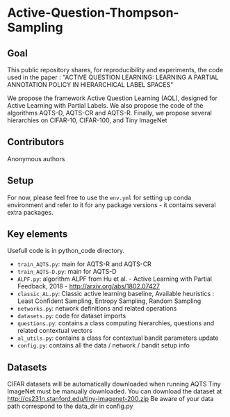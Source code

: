 # Active-Question-Thompson-Sampling

## Goal

This public repository shares, for reproducibility and experiments, the code used in the paper :
"ACTIVE QUESTION LEARNING: LEARNING A PARTIAL ANNOTATION POLICY IN HIERARCHICAL LABEL SPACES"

We propose the framework Active Question Learning (AQL), designed for Active Learning with Partial Labels.
We also propose the code of the algorithms AQTS-D, AQTS-CR and AQTS-R.
Finally, we propose several hierarchies on CIFAR-10, CIFAR-100, and Tiny ImageNet

## Contributors
Anonymous authors

## Setup
For now, please feel free to use the ```env.yml``` for setting up conda environment and refer to it for any package versions - it contains several extra packages.

## Key elements
Usefull code is in python_code directory.
- ```train_AQTS.py```: main for AQTS-R and AQTS-CR
- ```train_AQTS-D.py```: main for AQTS-D
- ```ALPF.py```: algorithm ALPF from Hu et al. - Active Learning with Partial Feedback, 2018 - http://arxiv.org/abs/1802.07427
-  ```classic_AL.py```: Classic active learning baseline, Available heuristics :  Least Confident Sampling, Entropy Sampling, Random Sampling
- ```networks.py```: network definitions and related operations
- ```datasets.py```: code for dataset imports
- ```questions.py```: contains a class computing hierarchies, questions and related contextual vectors
- ```al_utils.py```: contains a class for contextual bandit parameters update
- ```config.py```: contains all the data / network / bandit setup info


## Datasets
CIFAR datasets will be automatically downloaded when running AQTS 
Tiny ImageNet must be manually downloaded. You can download the dataset at http://cs231n.stanford.edu/tiny-imagenet-200.zip
Be aware of your data path correspond to the data_dir in config.py